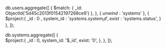 db.users.aggregate([
  {
    $match: {
       _id: ObjectId('5d45c2013f01542197268ce9')
    },
  },
  {
    $unwind: '$systems'
  },
  {   
    $project:{
       _id : 0 ,
      system_id : '$systems.system_id',
      exist: '$systems.status',
    }
  },
]);

db.systems.aggregate([
  {   
    $project:{
      _id : 0,
      system_id: '$_id',
      exist: '0',
    },
  },
]);